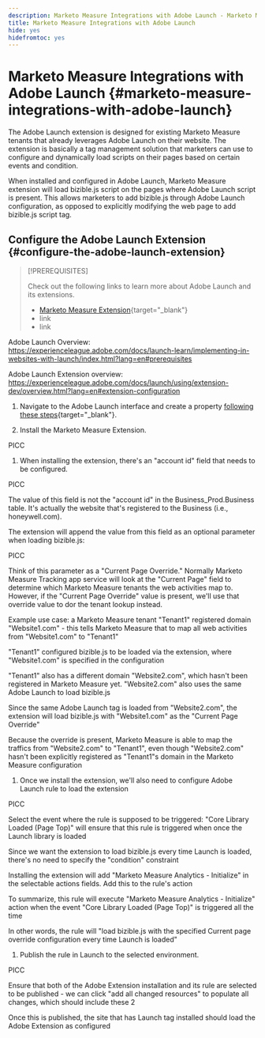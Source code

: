 ```yaml
---
description: Marketo Measure Integrations with Adobe Launch - Marketo Measure - Product Documentation
title: Marketo Measure Integrations with Adobe Launch
hide: yes
hidefromtoc: yes
---
```

# Marketo Measure Integrations with Adobe Launch {#marketo-measure-integrations-with-adobe-launch}

The Adobe Launch extension is designed for existing Marketo Measure tenants that already leverages Adobe Launch on their website. The extension is basically a tag management solution that marketers can use to configure and dynamically load scripts on their pages based on certain events and condition.

When installed and configured in Adobe Launch, Marketo Measure extension will load bizible.js script on the pages where Adobe Launch script is present. This allows marketers to add bizible.js through Adobe Launch configuration, as opposed to explicitly modifying the web page to add bizible.js script tag.

## Configure the Adobe Launch Extension {#configure-the-adobe-launch-extension}

>[!PREREQUISITES]
>
>Check out the following links to learn more about Adobe Launch and its extensions.
>
>* [Marketo Measure Extension](https://experienceleague.adobe.com/docs/experience-platform/destinations/catalog/email/bizible.html?lang=en#catalog){target="_blank"}
>* link
>* link

Adobe Launch Overview: https://experienceleague.adobe.com/docs/launch-learn/implementing-in-websites-with-launch/index.html?lang=en#prerequisites

Adobe Launch Extension overview: https://experienceleague.adobe.com/docs/launch/using/extension-dev/overview.html?lang=en#extension-configuration

1. Navigate to the Adobe Launch interface and create a property [following these steps](https://experienceleague.adobe.com/docs/platform-learn/implement-in-websites/configure-tags/create-a-property.html?lang=en#go-to-the-data-collection-interface){target="_blank"}. 

1. Install the Marketo Measure Extension.

PICC
 
1. When installing the extension, there's an "account id" field that needs to be configured.

PICC
 
The value of this field is not the "account id" in the Business_Prod.Business table. It's actually the website that's registered to the Business (i.e., honeywell.com).

The extension will append the value from this field as an optional parameter when loading bizible.js:

PICC
 
Think of this parameter as a "Current Page Override." Normally Marketo Measure Tracking app service will look at the "Current Page" field to determine which Marketo Measure tenants the web activities map to. However, if the "Current Page Override" value is present, we'll use that override value to dor the tenant lookup instead.

Example use case: a Marketo Measure tenant "Tenant1" registered domain "Website1.com" - this tells Marketo Measure that to map all web activities from "Website1.com" to "Tenant1"

"Tenant1" configured bizible.js to be loaded via the extension, where "Website1.com" is specified in the configuration

"Tenant1" also has a different domain "Website2.com", which hasn't been registered in Marketo Measure yet. "Website2.com" also uses the same Adobe Launch to load bizible.js

Since the same Adobe Launch tag is loaded from "Website2.com", the extension will load bizible.js with "Website1.com" as the "Current Page Override"

Because the override is present, Marketo Measure is able to map the traffics from "Website2.com" to "Tenant1", even though "Website2.com" hasn't been explicitly registered as "Tenant1"s domain in the Marketo Measure configuration

1. Once we install the extension, we'll also need to configure Adobe Launch rule to load the extension

PICC

Select the event where the rule is supposed to be triggered: "Core Library Loaded (Page Top)" will ensure that this rule is triggered when once the Launch library is loaded

Since we want the extension to load bizible.js every time Launch is loaded, there's no need to specify the "condition" constraint

Installing the extension will add "Marketo Measure Analytics - Initialize" in the selectable actions fields. Add this to the rule's action

To summarize, this rule will execute "Marketo Measure Analytics - Initialize" action when the event "Core Library Loaded (Page Top)" is triggered all the time

In other words, the rule will "load bizible.js with the specified Current page override configuration every time Launch is loaded"

1. Publish the rule in Launch to the selected environment.

PICC
 
Ensure that both of the Adobe Extension installation and its rule are selected to be published - we can click "add all changed resources" to populate all changes, which should include these 2

Once this is published, the site that has Launch tag installed should load the Adobe Extension as configured
